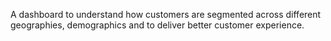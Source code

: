 A dashboard to understand how customers are segmented across different geographies, demographics and to deliver better customer experience.
